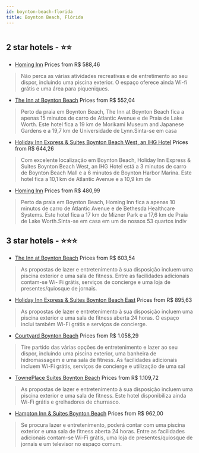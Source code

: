 ```yaml
---
id: boynton-beach-florida
title: Boynton Beach, Flórida
---
```


<center><img src="https://i.travelapi.com/hotels/1000000/20000/13900/13881/682ec08e_b.jpg" alt="" /></center>


##  2 star hotels - ⭐️⭐️

-    [Homing Inn](https://www.hurb.com/br/aud/https://www.hurb.com/br/hotels/boynton-beach/homing-inn-HT-HPJP?cmp=18055) Prices from R$ 588,46
   > Não perca as várias atividades recreativas e de entretimento ao seu dispor, incluindo uma piscina exterior. O espaço oferece ainda Wi-fi grátis e uma área para piqueniques.
-    [The Inn at Boynton Beach](https://www.hurb.com/br/aud/https://www.hurb.com/br/hotels/boynton-beach/the-inn-at-boynton-beach-HT-VMJ2?cmp=18055) Prices from R$ 552,04
   > Perto da praia em Boynton Beach, The Inn at Boynton Beach fica a apenas 15 minutos de carro de Atlantic Avenue e de Praia de Lake Worth.  Este hotel fica a 19 km de Morikami Museum and Japanese Gardens e a 19,7 km de Universidade de Lynn.Sinta-se em casa 
-    [Holiday Inn Express & Suites Boynton Beach West, an IHG Hotel](https://www.hurb.com/br/aud/https://www.hurb.com/br/hotels/boynton-beach/holiday-inn-express-suites-boynton-beach-west-an-ihg-hotel-HT-KNKA?cmp=18055) Prices from R$ 644,26
   > Com excelente localização em Boynton Beach, Holiday Inn Express & Suites Boynton Beach West, an IHG Hotel está a 3 minutos de carro de Boynton Beach Mall e a 6 minutos de Boynton Harbor Marina.  Este hotel fica a 10,1 km de Atlantic Avenue e a 10,9 km de 
-    [Homing Inn](https://www.hurb.com/br/aud/https://www.hurb.com/br/hotels/boynton-beach/homing-inn-HT-JPBF?cmp=18055) Prices from R$ 480,99
   > Perto da praia em Boynton Beach, Homing Inn fica a apenas 10 minutos de carro de Atlantic Avenue e de Bethesda Healthcare Systems.  Este hotel fica a 17 km de Mizner Park e a 17,6 km de Praia de Lake Worth.Sinta-se em casa em um de nossos 53 quartos indiv

##  3 star hotels - ⭐️⭐️⭐️

-    [The Inn at Boynton Beach](https://www.hurb.com/br/aud/https://www.hurb.com/br/hotels/boynton-beach/the-inn-at-boynton-beach-HT-59YN?cmp=18055) Prices from R$ 603,54
   > As propostas de lazer e entretenimento à sua disposição incluem uma piscina exterior e uma sala de fitness. Entre as facilidades adicionais contam-se Wi- Fi grátis, serviços de concierge e uma loja de presentes/quiosque de jornais.
-    [Holiday Inn Express & Suites Boynton Beach East](https://www.hurb.com/br/aud/https://www.hurb.com/br/hotels/boynton-beach/holiday-inn-express-suites-boynton-beach-east-HT-8VCV?cmp=18055) Prices from R$ 895,63
   > As propostas de lazer e entretenimento à sua disposição incluem uma piscina exterior e uma sala de fitness aberta 24 horas. O espaço inclui também Wi-Fi grátis e serviços de concierge.
-    [Courtyard Boynton Beach](https://www.hurb.com/br/aud/https://www.hurb.com/br/hotels/boynton-beach/courtyard-boynton-beach-HT-VSGP?cmp=18055) Prices from R$ 1.058,29
   > Tire partido das várias opções de entretenimento e lazer ao seu dispor, incluindo uma piscina exterior, uma banheira de hidromassagem e uma sala de fitness. As facilidades adicionais incluem Wi-Fi grátis, serviços de concierge e utilização de uma sal
-    [TownePlace Suites Boynton Beach](https://www.hurb.com/br/aud/https://www.hurb.com/br/hotels/boynton-beach/towneplace-suites-boynton-beach-HT-GGMZ?cmp=18055) Prices from R$ 1.109,72
   > As propostas de lazer e entretenimento à sua disposição incluem uma piscina exterior e uma sala de fitness. Este hotel disponibiliza ainda Wi-Fi grátis e grelhadores de churrasco.
-    [Hampton Inn & Suites Boynton Beach](https://www.hurb.com/br/aud/https://www.hurb.com/br/hotels/boynton-beach/hampton-inn-suites-boynton-beach-HT-QXQD?cmp=18055) Prices from R$ 962,00
   > Se procura lazer e entretenimento, poderá contar com uma piscina exterior e uma sala de fitness aberta 24 horas. Entre as facilidades adicionais contam-se Wi-Fi grátis, uma loja de presentes/quiosque de jornais e um televisor no espaço comum.
